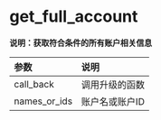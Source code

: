 # get\_full\_account

**说明：获取符合条件的所有账户相关信息**

| 参数 | 说明 |
| :--- | :--- |
| call\_back | 调用升级的函数 |
| names\_or\_ids | 账户名或账户ID |




